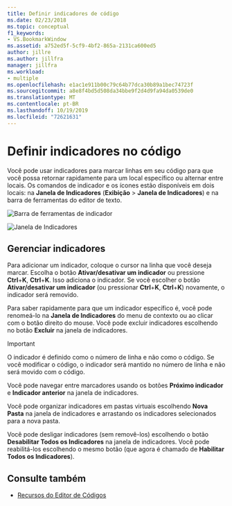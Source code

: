 ```yaml
---
title: Definir indicadores de código
ms.date: 02/23/2018
ms.topic: conceptual
f1_keywords:
- VS.BookmarkWindow
ms.assetid: a752ed5f-5cf9-4bf2-865a-2131ca600ed5
author: jillre
ms.author: jillfra
manager: jillfra
ms.workload:
- multiple
ms.openlocfilehash: e1ac1e911b00c79c64b77dca30b89a1bec74723f
ms.sourcegitcommit: a8e8f4bd5d508da34bbe9f2d4d9fa94da0539de0
ms.translationtype: MT
ms.contentlocale: pt-BR
ms.lasthandoff: 10/19/2019
ms.locfileid: "72621631"
---
```

# <a name="set-bookmarks-in-code"></a>Definir indicadores no código

Você pode usar indicadores para marcar linhas em seu código para que você possa retornar rapidamente para um local específico ou alternar entre locais. Os comandos de indicador e os ícones estão disponíveis em dois locais: na **Janela de Indicadores** (**Exibição** > **Janela de Indicadores**) e na barra de ferramentas do editor de texto.

![Barra de ferramentas de indicador](media/bookmark-toolbar.png)

![Janela de Indicadores](media/bookmark-window.png)

## <a name="manage-bookmarks"></a>Gerenciar indicadores

Para adicionar um indicador, coloque o cursor na linha que você deseja marcar. Escolha o botão **Ativar/desativar um indicador** ou pressione **Ctrl**+**K**, **Ctrl**+**K**. Isso adiciona o indicador. Se você escolher o botão **Ativar/desativar um indicador** (ou pressionar **Ctrl**+**K**, **Ctrl**+**K**) novamente, o indicador será removido.

Para saber rapidamente para que um indicador específico é, você pode renomeá-lo na **Janela de Indicadores** do menu de contexto ou ao clicar com o botão direito do mouse. Você pode excluir indicadores escolhendo no botão **Excluir** na janela de indicadores.

> [!IMPORTANT]
> O indicador é definido como o número de linha e não como o código. Se você modificar o código, o indicador será mantido no número de linha e não será movido com o código.

Você pode navegar entre marcadores usando os botões **Próximo indicador** e **Indicador anterior** na janela de indicadores.

Você pode organizar indicadores em pastas virtuais escolhendo **Nova Pasta** na janela de indicadores e arrastando os indicadores selecionados para a nova pasta.

Você pode desligar indicadores (sem removê-los) escolhendo o botão **Desabilitar Todos os Indicadores** na janela de indicadores. Você pode reabilitá-los escolhendo o mesmo botão (que agora é chamado de **Habilitar Todos os Indicadores**).

## <a name="see-also"></a>Consulte também

- [Recursos do Editor de Códigos](../ide/writing-code-in-the-code-and-text-editor.md)